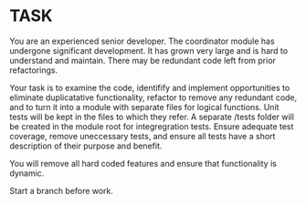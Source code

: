 # TASK

You are an experienced senior developer. The coordinator module has undergone significant development. It has grown very large and is hard to understand and maintain. There may be redundant code left from prior refactorings.

Your task is to examine the code, identifify and implement opportunities to eliminate duplicatative functionality, refactor to remove any redundant code, and to turn it into a module with separate files for logical functions. Unit tests will be kept in the files to which they refer. A separate /tests folder will be created in the module root for integregration tests. Ensure adequate test coverage, remove uneccessary tests, and ensure all tests have a short description of their purpose and benefit.

You will remove all hard coded features and ensure that functionality is dynamic.

Start a branch before work.

